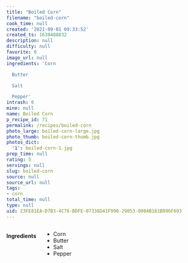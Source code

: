 ```yaml
---
title: "Boiled Corn"
filename: "boiled-corn"
cook_time: null
created: '2021-09-01 09:33:52'
created_ts: 1630488832
description: null
difficulty: null
favorite: 0
image_url: null
ingredients: 'Corn

  Butter

  Salt

  Pepper'
intrash: 0
mine: null
name: Boiled Corn
p_recipe_id: 71
permalink: /recipes/boiled-corn
photo_large: boiled-corn-large.jpg
photo_thumb: boiled-corn-thumb.jpg
photos_dict:
  '1': boiled-corn-1.jpg
prep_time: null
rating: 5
servings: null
slug: boiled-corn
source: null
source_url: null
tags:
- corn
total_time: null
type: null
uid: 23FE81EA-D7B3-4C76-BDFE-07336D41F990-29053-0004B181B996F693
---
```

<div class="columns large-7 small-12" id="writeup">	</div><!-- #writeup -->
</div><!-- #row-one -->
<div class="row" id="row-two">	<div class="columns large-4 small-12" id="ingredients"><h4>Ingredients</h4><div class="box box-ingredients content"><ul>
<li>Corn</li>
<li>Butter</li>
<li>Salt</li>
<li>Pepper</li>
</ul>
</div>	</div>	<div class="columns large-6 small-12" id="directions">	</div>